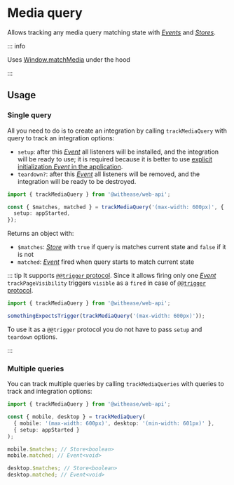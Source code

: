 # Media query

Allows tracking any media query matching state with [_Events_](https://effector.dev/docs/api/effector/event) and [_Stores_](https://effector.dev/docs/api/effector/store).

::: info

Uses [Window.matchMedia](https://developer.mozilla.org/en-US/docs/Web/API/Window/matchMedia) under the hood

:::

## Usage

### Single query

All you need to do is to create an integration by calling `trackMediaQuery` with query to track an integration options:

- `setup`: after this [_Event_](https://effector.dev/docs/api/effector/event) all listeners will be installed, and the integration will be ready to use; it is required because it is better to use [explicit initialization _Event_ in the application](/magazine/explicit_start).
- `teardown?`: after this [_Event_](https://effector.dev/docs/api/effector/event) all listeners will be removed, and the integration will be ready to be destroyed.

```ts
import { trackMediaQuery } from '@withease/web-api';

const { $matches, matched } = trackMediaQuery('(max-width: 600px)', {
  setup: appStarted,
});
```

Returns an object with:

- `$matches`: [_Store_](https://effector.dev/docs/api/effector/store) with `true` if query is matches current state and `false` if it is not
- `matched`: [_Event_](https://effector.dev/docs/api/effector/event) fired when query starts to match current state

::: tip
It supports [`@@trigger` protocol](/protocols/trigger). Since it allows firing only one [_Event_](https://effector.dev/docs/api/effector/event) `trackPageVisibility` triggers `visible` as a `fired` in case of [`@@trigger` protocol](/protocols/trigger).

```ts
import { trackMediaQuery } from '@withease/web-api';

somethingExpectsTrigger(trackMediaQuery('(max-width: 600px)'));
```

To use it as a `@@trigger` protocol you do not have to pass `setup` and `teardown` options.

:::

### Multiple queries

You can track multiple queries by calling `trackMediaQueries` with queries to track and integration options:

```ts
import { trackMediaQuery } from '@withease/web-api';

const { mobile, desktop } = trackMediaQuery(
  { mobile: '(max-width: 600px)', desktop: '(min-width: 601px)' },
  { setup: appStarted }
);

mobile.$matches; // Store<boolean>
mobile.matched; // Event<void>

desktop.$matches; // Store<boolean>
desktop.matched; // Event<void>
```
